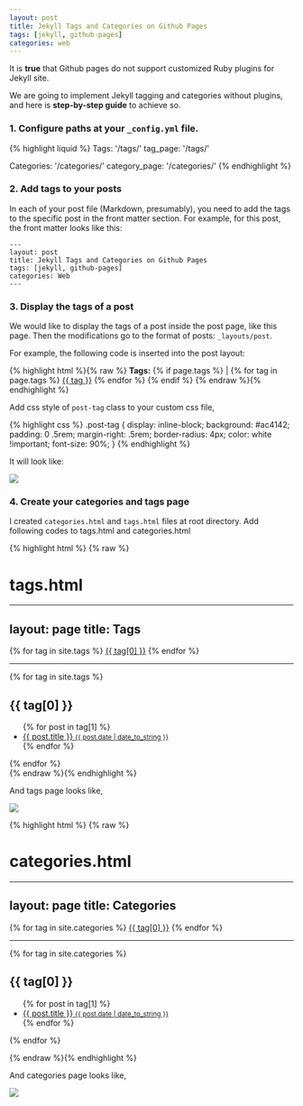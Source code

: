 ```yaml
---
layout: post
title: Jekyll Tags and Categories on Github Pages
tags: [jekyll, github-pages]
categories: web
---
```


It is **true** that Github pages do not support customized Ruby plugins for Jekyll site.

We are going to implement Jekyll tagging and categories without plugins, and here is  **step-by-step guide** to achieve so.

### 1. Configure paths at your `_config.yml` file.

{% highlight liquid %}
Tags: '/tags/'
tag_page: '/tags/'

Categories: '/categories/'
category_page: '/categories/'
{% endhighlight %}

### 2. Add tags to your posts

In each of your post file (Markdown, presumably), you need to add the tags to the specific post in the front matter section. For example, for this post, the front matter looks like this:

```
---
layout: post
title: Jekyll Tags and Categories on Github Pages
tags: [jekyll, github-pages]
categories: Web
---
```

### 3. Display the tags of a post

We would like to display the tags of a post inside the post page, like this page. Then the modifications go to the format of posts: `_layouts/post`.

For example, the following code is inserted into the post layout:

{% highlight html %}{% raw %}
<b>Tags:</b> {% if page.tags %} |
{% for tag in page.tags %}
  <a href="{{ site.url }}{{ site.tag_page }}#{{ tag | slugify }}" class="post-tag">{{ tag }}</a>
{% endfor %}
{% endif %}
{% endraw %}{% endhighlight %}

Add css style of `post-tag` class to your custom css file,

{% highlight css %}
.post-tag {
  display: inline-block;
  background: #ac4142;
  padding: 0 .5rem;
  margin-right: .5rem;
  border-radius: 4px;
  color: white !important;
  font-size: 90%;
}
{% endhighlight %}

It will look like:

<img src="{{ site.url }}/public/images/jekyll_tags_on_post.png" />

### 4. Create your categories and tags page

I created `categories.html` and `tags.html` files at root directory. Add following codes to tags.html and categories.html

{% highlight html %} {% raw %}
# tags.html
---
layout: page
title: Tags
---

<div>
  <div>
    {% for tag in site.tags %}
    <a href="#{{ tag[0] | slugify }}" class="post-tag">{{ tag[0] }}</a>
    {% endfor %}
  </div>
  <hr/>
  <div>
    {% for tag in site.tags %}
    <h2 id="{{ tag[0] | slugify }}">{{ tag[0] }}</h2>
    <ul>
      {% for post in tag[1] %}
        <a class="post-title" href="{{ site.baseurl }}{{ post.url }}">
      <li>
        {{ post.title }}
      <small class="post-date">{{ post.date | date_to_string }}</small>
      </li>
      </a>
      {% endfor %}
    </ul>
    {% endfor %}
  </div>
</div>
{% endraw %}{% endhighlight %}

And tags page looks like,

<img src="{{ site.url }}/public/images/tags_page.png" />

{% highlight html %} {% raw %}
# categories.html
---
layout: page
title: Categories
---

<div>
  <div>
    {% for tag in site.categories %}
    <a href="#{{ tag[0] | slugify }}" class="post-tag">{{ tag[0] }}</a>
    {% endfor %}
  </div>
  <hr/>
  <div>
    {% for tag in site.categories %}
    <h2 id="{{ tag[0] | slugify }}">{{ tag[0] }}</h2>
    <ul>
      {% for post in tag[1] %}
        <a class="post-title" href="{{ site.baseurl }}{{ post.url }}">
      <li>
        {{ post.title }}
      <small class="post-date">{{ post.date | date_to_string }}</small>
      </li>
      </a>
      {% endfor %}
    </ul>
    {% endfor %}
  </div>
</div>

{% endraw %}{% endhighlight %}

And categories page looks like,

<img src="{{ site.url }}/public/images/catagories-page.png" />
